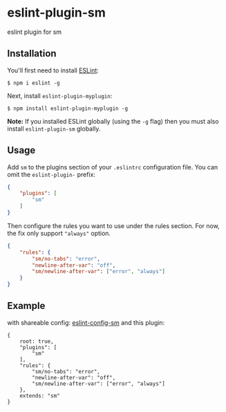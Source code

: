 # eslint-plugin-sm

eslint plugin for sm

## Installation

You'll first need to install [ESLint](http://eslint.org):

```
$ npm i eslint -g
```

Next, install `eslint-plugin-myplugin`:

```
$ npm install eslint-plugin-myplugin -g
```

**Note:** If you installed ESLint globally (using the `-g` flag) then you must also install `eslint-plugin-sm` globally.

## Usage

Add `sm` to the plugins section of your `.eslintrc` configuration file. You can omit the `eslint-plugin-` prefix:

```json
{
    "plugins": [
        "sm"
    ]
}
```


Then configure the rules you want to use under the rules section. For now, the fix only support `"always"` option.

```json
{
    "rules": {
        "sm/no-tabs": "error",
        "newline-after-var": "off",
        "sm/newline-after-var": ["error", "always"]
    }
}
```
## Example 

with shareable config:  [eslint-config-sm](https://www.npmjs.com/package/eslint-config-sm) and this plugin:

```
{
    root: true,
    "plugins": [
        "sm"
    ],
    "rules": {
        "sm/no-tabs": "error",
        "newline-after-var": "off",
        "sm/newline-after-var": ["error", "always"]
    },
    extends: "sm"
}

```